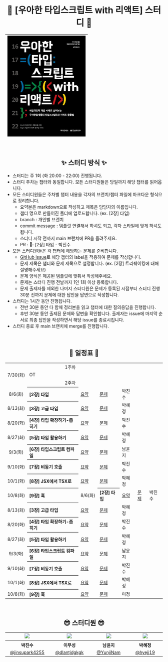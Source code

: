 <div align="center">

# 🚀 [우아한 타입스크립트 with 리액트] 스터디 🚀

| <img src="./assets/WoowaTs.jpeg" width="250px" /> |
| ------------------------------------------------- |

<br />

## ✨ 스터디 방식 ✨

<div align="left">

- 스터디는 주 1회 (화 20:00 - 22:00) 진행됩니다.
- 스터디 주차는 챕터와 동일합니다. 모든 스터디원들은 당일까지 해당 챕터를 읽어옵니다.
- 모든 스터디원들은 주차별 챕터 내용을 각자의 브랜치/챕터 파일에 마크다운 형식으로 정리합니다.
  - 요약본은 markdown으로 작성하고 제목은 담당자의 이름입니다.
  - 챕터 명으로 만들어진 폴더에 업로드합니다. (ex. [2장] 타입)
  - branch : 개인별 브랜치
  - commit message : 템플릿 연결해서 하셔도 되고, 각자 스타일에 맞게 하셔도 됩니다.
  - 스터디 시작 전까지 main 브랜치에 PR을 올려주세요.
  - PR : 🌱: [2장] 타입 - 박진수
- 모든 스터디원들은 각 챕터에 해당하는 문제를 준비합니다.
  - [GitHub issue](https://github.com/Woowahan-TS/woowahan-ts/issues)로 해당 챕터의 label을 적용하여 문제를 작성합니다.
  - 문제 제목은 챕터와 문제 제목으로 설정합니다. (ex. [2장] 트리쉐이킹에 대해 설명해주세요)
  - 문제 양식은 제공된 템플릿에 맞춰서 작성해주세요.
  - 문제는 스터디 진행 전날까지 1인 1회 이상 등록합니다.
  - 문제 출제자를 제외한 나머지 스터디원은 문제가 등록된 시점부터 스터디 진행 30분 전까지 문제에 대한 답안을 답변으로 작성합니다.
- 스터디는 1시간 동안 진행됩니다.
  - 전반 30분 동안 다 함께 정리본을 읽고 챕터에 대한 질의응답을 진행합니다.
  - 후반 30분 동안 출제된 문제와 답변을 확인합니다. 출제자는 issue에 마지막 순서로 최종 답안을 작성하면서 해당 issue를 종료시킵니다.
- 스터디 종료 후 main 브랜치에 merge를 진행합니다.

</div>

<br />

## 📅 일정표 📅

<table>
<tbody>
<tr>
<td align="center" colspan="5">1주차</td>
</tr>
<tr>
<td align="center">7/30(화)</td>
<td colspan="4">OT</td>
</tr>
<tr>
<td align="center" colspan="5">2주차</td>
</tr>
<tr>
<td align="center">8/6(화)</td>
<th align="left">[2장] 타입</th>
<td><a href="https://github.com/Woowahan-TS/woowahan-ts/tree/main/%5B2%EC%9E%A5%5D%20%ED%83%80%EC%9E%85">요약</a></td>
<td><a href="https://github.com/Woowahan-TS/woowahan-ts/issues?q=is%3Aissue+is%3Aclosed+label%3A%22%5B2%EC%9E%A5%5D+%ED%83%80%EC%9E%85%22">문제</a></td>
<td>박진수</td>
</tr>
<tr>
<td align="center">8/13(화)</td>
<th align="left">[3장] 고급 타입</th>
<td><a href="https://github.com/Woowahan-TS/woowahan-ts/tree/main/%5B3%EC%9E%A5%5D%20%EA%B3%A0%EA%B8%89%20%ED%83%80%EC%9E%85">요약</a></td>
<td><a href="https://github.com/Woowahan-TS/woowahan-ts/issues?q=is%3Aissue+is%3Aclosed+label%3A%22%5B3%EC%9E%A5%5D+%EA%B3%A0%EA%B8%89+%ED%83%80%EC%9E%85%22">문제</a></td>
<td>박혜정</td>
</tr>
<tr>
<td align="center">8/20(화)</td>
<th align="left">[4장] 타입 확장하기-좁히기</th>
<td><a href="https://github.com/Woowahan-TS/woowahan-ts/tree/main/%5B4%EC%9E%A5%5D%20%ED%83%80%EC%9E%85%20%ED%99%95%EC%9E%A5%ED%95%98%EA%B8%B0-%EC%A4%84%EC%9D%B4%EA%B8%B0">요약</a></td>
<td><a href="https://github.com/Woowahan-TS/woowahan-ts/issues?q=is%3Aissue+is%3Aclosed+label%3A%22%5B4%EC%9E%A5%5D+%ED%83%80%EC%9E%85+%ED%99%95%EC%9E%A5%ED%95%98%EA%B8%B0-%EC%A2%81%ED%9E%88%EA%B8%B0%22">문제</a></td>
<td>박진수</td>
</tr>
<tr>
<td align="center">8/27(화)</td>
<th align="left">[5장] 타입 활용하기</th>
<td><a href="https://github.com/Woowahan-TS/woowahan-ts/tree/main/%5B5%EC%9E%A5%5D%20%ED%83%80%EC%9E%85%20%ED%99%9C%EC%9A%A9%ED%95%98%EA%B8%B0">요약</a></td>
<td><a href="https://github.com/Woowahan-TS/woowahan-ts/issues?q=is%3Aissue+is%3Aclosed+label%3A%22%5B5%EC%9E%A5%5D+%ED%83%80%EC%9E%85+%ED%99%9C%EC%9A%A9%ED%95%98%EA%B8%B0%22">문제</a></td>
<td>박혜정</td>
</tr>
<tr>
<td align="center">9/3(화)</td>
<th align="left">[6장] 타입스크립트 컴파일</th>
<td><a href="https://github.com/Woowahan-TS/woowahan-ts/tree/main/%5B6%EC%9E%A5%5D%20%ED%83%80%EC%9E%85%EC%8A%A4%ED%81%AC%EB%A6%BD%ED%8A%B8%20%EC%BB%B4%ED%8C%8C%EC%9D%BC">요약</a></td>
<td><a href="https://github.com/Woowahan-TS/woowahan-ts/issues?q=is%3Aissue+is%3Aclosed+label%3A%22%5B6%EC%9E%A5%5D+%ED%83%80%EC%9E%85%EC%8A%A4%ED%81%AC%EB%A6%BD%ED%8A%B8+%EC%BB%B4%ED%8C%8C%EC%9D%BC%22">문제</a></td>
<td>남윤지</td>
</tr>
<tr>
<td align="center">9/10(화)</td>
<th align="left">[7장] 비동기 호출</th>
<td><a href="https://github.com/Woowahan-TS/woowahan-ts/tree/main/%5B7%EC%9E%A5%5D%20%EB%B9%84%EB%8F%99%EA%B8%B0%20%ED%98%B8%EC%B6%9C">요약</a></td>
<td><a href="https://github.com/Woowahan-TS/woowahan-ts/issues?q=is%3Aissue+is%3Aclosed+label%3A%22%5B7%EC%9E%A5%5D+%EB%B9%84%EB%8F%99%EA%B8%B0+%ED%98%B8%EC%B6%9C%22">문제</a></td>
<td>박진수</td>
</tr>
<tr>
<td align="center">10/1(화)</td>
<th align="left">[8장] JSX에서 TSX로</th>
<td><a href="https://github.com/Woowahan-TS/woowahan-ts/tree/main/%5B8%EC%9E%A5%5D%20JSX%EC%97%90%EC%84%9C%20TSX%EB%A1%9C">요약</a></td>
<td><a href="https://github.com/Woowahan-TS/woowahan-ts/issues?q=is%3Aissue+is%3Aclosed+label%3A%22%5B8%EC%9E%A5%5D+JSX%EC%97%90%EC%84%9C+TSX%EB%A1%9C%22">문제</a></td>
<td>박혜정</td>
</tr>
<tr>
<td align="center">10/8(화)</td>
<th align="left">[9장] 훅<td align="center">8/6(화)</td>
<th align="left">[2장] 타입</th>
<td><a href="https://github.com/Woowahan-TS/woowahan-ts/tree/main/%5B2%EC%9E%A5%5D%20%ED%83%80%EC%9E%85">요약</a></td>
<td><a href="https://github.com/Woowahan-TS/woowahan-ts/issues?q=is%3Aissue+is%3Aclosed+label%3A%22%5B2%EC%9E%A5%5D+%ED%83%80%EC%9E%85%22">문제</a></td>
<td>박진수</td>
</tr>
<tr>
<td align="center">8/13(화)</td>
<th align="left">[3장] 고급 타입</th>
<td><a href="https://github.com/Woowahan-TS/woowahan-ts/tree/main/%5B3%EC%9E%A5%5D%20%EA%B3%A0%EA%B8%89%20%ED%83%80%EC%9E%85">요약</a></td>
<td><a href="https://github.com/Woowahan-TS/woowahan-ts/issues?q=is%3Aissue+is%3Aclosed+label%3A%22%5B3%EC%9E%A5%5D+%EA%B3%A0%EA%B8%89+%ED%83%80%EC%9E%85%22">문제</a></td>
<td>박혜정</td>
</tr>
<tr>
<td align="center">8/20(화)</td>
<th align="left">[4장] 타입 확장하기-좁히기</th>
<td><a href="https://github.com/Woowahan-TS/woowahan-ts/tree/main/%5B4%EC%9E%A5%5D%20%ED%83%80%EC%9E%85%20%ED%99%95%EC%9E%A5%ED%95%98%EA%B8%B0-%EC%A4%84%EC%9D%B4%EA%B8%B0">요약</a></td>
<td><a href="https://github.com/Woowahan-TS/woowahan-ts/issues?q=is%3Aissue+is%3Aclosed+label%3A%22%5B4%EC%9E%A5%5D+%ED%83%80%EC%9E%85+%ED%99%95%EC%9E%A5%ED%95%98%EA%B8%B0-%EC%A2%81%ED%9E%88%EA%B8%B0%22">문제</a></td>
<td>박진수</td>
</tr>
<tr>
<td align="center">8/27(화)</td>
<th align="left">[5장] 타입 활용하기</th>
<td><a href="https://github.com/Woowahan-TS/woowahan-ts/tree/main/%5B5%EC%9E%A5%5D%20%ED%83%80%EC%9E%85%20%ED%99%9C%EC%9A%A9%ED%95%98%EA%B8%B0">요약</a></td>
<td><a href="https://github.com/Woowahan-TS/woowahan-ts/issues?q=is%3Aissue+is%3Aclosed+label%3A%22%5B5%EC%9E%A5%5D+%ED%83%80%EC%9E%85+%ED%99%9C%EC%9A%A9%ED%95%98%EA%B8%B0%22">문제</a></td>
<td>박혜정</td>
</tr>
<tr>
<td align="center">9/3(화)</td>
<th align="left">[6장] 타입스크립트 컴파일</th>
<td><a href="https://github.com/Woowahan-TS/woowahan-ts/tree/main/%5B6%EC%9E%A5%5D%20%ED%83%80%EC%9E%85%EC%8A%A4%ED%81%AC%EB%A6%BD%ED%8A%B8%20%EC%BB%B4%ED%8C%8C%EC%9D%BC">요약</a></td>
<td><a href="https://github.com/Woowahan-TS/woowahan-ts/issues?q=is%3Aissue+is%3Aclosed+label%3A%22%5B6%EC%9E%A5%5D+%ED%83%80%EC%9E%85%EC%8A%A4%ED%81%AC%EB%A6%BD%ED%8A%B8+%EC%BB%B4%ED%8C%8C%EC%9D%BC%22">문제</a></td>
<td>남윤지</td>
</tr>
<tr>
<td align="center">9/10(화)</td>
<th align="left">[7장] 비동기 호출</th>
<td><a href="https://github.com/Woowahan-TS/woowahan-ts/tree/main/%5B7%EC%9E%A5%5D%20%EB%B9%84%EB%8F%99%EA%B8%B0%20%ED%98%B8%EC%B6%9C">요약</a></td>
<td><a href="https://github.com/Woowahan-TS/woowahan-ts/issues?q=is%3Aissue+is%3Aclosed+label%3A%22%5B7%EC%9E%A5%5D+%EB%B9%84%EB%8F%99%EA%B8%B0+%ED%98%B8%EC%B6%9C%22">문제</a></td>
<td>박진수</td>
</tr>
<tr>
<td align="center">10/1(화)</td>
<th align="left">[8장] JSX에서 TSX로</th>
<td><a href="https://github.com/Woowahan-TS/woowahan-ts/tree/main/%5B8%EC%9E%A5%5D%20JSX%EC%97%90%EC%84%9C%20TSX%EB%A1%9C">요약</a></td>
<td><a href="https://github.com/Woowahan-TS/woowahan-ts/issues?q=is%3Aissue+is%3Aclosed+label%3A%22%5B8%EC%9E%A5%5D+JSX%EC%97%90%EC%84%9C+TSX%EB%A1%9C%22">문제</a></td>
<td>박혜정</td>
</tr>
<tr>
<td align="center">10/8(화)</td>
<th align="left">[9장] 훅</th>
<td><a href="https://github.com/Woowahan-TS/woowahan-ts/tree/main/%5B9%EC%9E%A5%5D%20%ED%9B%85">요약</a></td>
<td><a href="https://github.com/Woowahan-TS/woowahan-ts/issues?q=is%3Aissue+is%3Aclosed+label%3A%22%5B9%EC%9E%A5%5D+%ED%9B%85%22">문제</a></td>
<td>미정</td>
</tr>
</tbody>
</table>

<br />

## 😎 스터디원 😎

<table>
<tbody>
<tr>
<td align="center"><img src="https://avatars.githubusercontent.com/u/116702892?v=4" width="120" /></td>
<td align="center"><img src="https://avatars.githubusercontent.com/u/79708688?v=4" width="120" /></td>
<td align="center"><img src="https://avatars.githubusercontent.com/u/59434504?v=4" width="120" /></td>
<td align="center"><img src="https://avatars.githubusercontent.com/u/89173923?v=4" width="120" /></td>
</tr>
<tr>
<th align="center">박진수</th>
<th align="center">이무성</th>
<th align="center">남윤지</th>
<th align="center">박혜정</th>
</tr>
<tr>
<td align="center" width="150"><a href="https://github.com/jinsupark4255">@jinsupark4255</a></td>
<td align="center" width="150"><a href="https://github.com/dlantjdgkgk">@dlantjdgkgk</a></td>
<td align="center" width="150"><a href="https://github.com/YunjiNam">@YunjiNam</a></td>
<td align="center" width="150"><a href="https://github.com/hyejj19">@hyejj19</a></td>
</tr>
</tbody>
</table>

</div>
